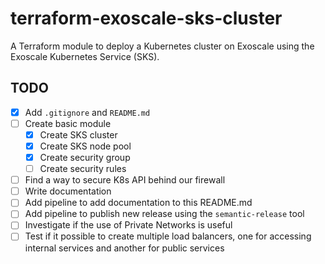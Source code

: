 # terraform-exoscale-sks-cluster

A Terraform module to deploy a Kubernetes cluster on Exoscale using the Exoscale Kubernetes Service (SKS).

## TODO

- [x] Add `.gitignore` and `README.md`
- [ ] Create basic module
  - [x] Create SKS cluster
  - [x] Create SKS node pool
  - [x] Create security group
  - [ ] Create security rules
- [ ] Find a way to secure K8s API behind our firewall
- [ ] Write documentation
- [ ] Add pipeline to add documentation to this README.md
- [ ] Add pipeline to publish new release using the `semantic-release` tool
- [ ] Investigate if the use of Private Networks is useful
- [ ] Test if it possible to create multiple load balancers, one for accessing internal services and another for public services
